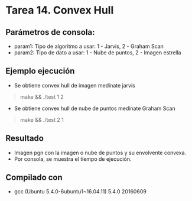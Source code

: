 # Tarea 14. Convex Hull

## Parámetros de consola:

* param1: Tipo de algoritmo a usar: 1 - Jarvis, 2 - Graham Scan
* param2: Tipo de dato a usar: 1 - Nube de puntos, 2 - Imagen estrella

## Ejemplo ejecución

* Se obtiene convex hull de imagen medinate jarvis

> make && ./test 1 2

* Se obtiene convex hull de nube de puntos medinate Graham Scan

> make && ./test 2 1

## Resultado

* Imagen pgn con la imagen o nube de puntos y su envolvente convexa.
* Por consola, se muestra el tiempo de ejecución. 

## Compilado con

* gcc (Ubuntu 5.4.0-6ubuntu1~16.04.11) 5.4.0 20160609
